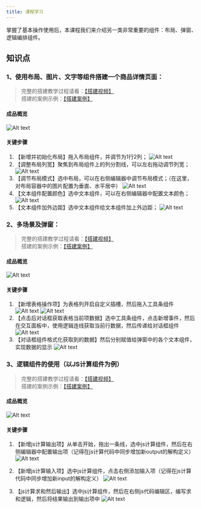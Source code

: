 ```yaml
---
title: 课程学习
---
```


掌握了基本操作使用后，本课程我们来介绍另一类非常重要的组件：布局、弹窗、逻辑编排组件。


## 知识点

### 1、使用布局、图片、文字等组件搭建一个商品详情页面：
>   
>   完整的搭建教学过程请看：[【搭建视频】](https://meeting.tencent.com/user-center/shared-record-info?id=37eecd8a-7c10-4b5c-ba9c-23f6520092b8&from=3&is-single=true)   
>   搭建的案例示例：[【搭建案例】](https://my.mybricks.world/mybricks-app-pcspa/index.html?id=512204034093125)
>

#### 成品概览
![Alt text](img/image.png)
  
#### 关键步骤
1. 【新增并初始化布局】拖入布局组件，并调节为1行2列；
        ![Alt text](img/image-1.png)
2. 【调整布局列宽】聚焦到布局组件上的列分割线，可以左右拖动调节列宽；
        ![Alt text](img/image-3.png)
3. 【调节布局模式】选中布局，可以在右侧编辑器中调节布局模式；（在这里，对布局容器中的图片配置为垂直、水平居中）
        ![Alt text](img/image-4.png)
4. 【文本组件配置颜色】选中文本组件，可以在右侧编辑器中配置文本颜色；
        ![Alt text](img/image-5.png)
5. 【文本组件加外边距】选中文本组件给文本组件加上外边距；
        ![Alt text](img/image-6.png)

### 2、多场景及弹窗：
>
>    完整的搭建教学过程请看：[【搭建视频】](https://meeting.tencent.com/v2/cloud-record/share?id=fed65038-98f4-42fa-ad28-0d9f1dbe0393&from=3&is-single=true)   
>    搭建的案例示例：[【搭建案例】](https://my.mybricks.world/mybricks-app-pcspa/index.html?id=512216052539461)
>

#### 成品概览
![Alt text](img/image-7.png)

#### 关键步骤
1. 【新增表格操作项】为表格列开启自定义插槽，然后拖入工具条组件
    ![Alt text](img/image-8.png) 
    ![Alt text](img/image-9.png) 
2. 【点击后对话框获取表格当前项数据】选中工具条组件，点击新增事件，然后在交互面板中，使用逻辑连线获取当前行数据，然后传递给对话框组件
    ![Alt text](img/image-10.png)
3. 【对话框组件格式化获取到的数据】然后分别赋值给弹窗中的各个文本组件，实现数据的显示
    ![Alt text](img/image-11.png)

### 3、逻辑组件的使用（以JS计算组件为例）
>
>    完整的搭建教学过程请看：[【搭建视频】](https://meeting.tencent.com/v2/cloud-record/share?id=065eecb7-7942-41bf-ac3f-4456c3f6b603&from=3&is-single=true)   
>    搭建的案例示例：[【搭建案例】](https://my.mybricks.world/mybricks-app-pcspa/index.html?id=512216395075653)
>

#### 成品概览
![Alt text](img/image-15.png)

#### 关键步骤
1. 【新增js计算输出项】从单击开始，拖出一条线，选中js计算组件，然后在右侧编辑器中配置输出项（记得在js计算代码中同步增加新output的解构定义）
    ![Alt text](img/image-12.png)

2. 【新增js计算输入项】选中js计算组件，点击右侧添加输入项（记得在js计算代码中同步增加新input的解构定义）
    ![Alt text](img/image-13.png)

3. 【js计算求和然后输出】选中js计算组件，然后在右侧js代码编辑区，编写求和逻辑，然后将结果输出到输出项中
    ![Alt text](img/image-14.png)